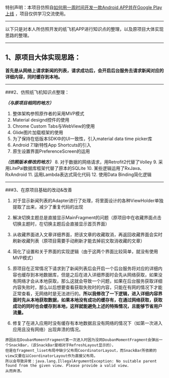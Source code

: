 特别声明：本项目仿照自[如何用一周时间开发一款Android APP并在Google Play上线](https://github.com/TonnyL/PaperPlane/wiki/%E5%A6%82%E4%BD%95%E7%94%A8%E4%B8%80%E5%91%A8%E6%97%B6%E9%97%B4%E5%BC%80%E5%8F%91%E4%B8%80%E6%AC%BEAndroid-APP%E5%B9%B6%E5%9C%A8Google-Play%E4%B8%8A%E7%BA%BF) ，项目仅供学习交流使用。

----------

以下只是对本人所仿照开发的纸飞机APP进行知识点的整理，以及原项目大体实现思路的整理。

----------

1、原项目大体实现思路：
-------
**首先是从网络上请求新闻的列表，请求成功后，会开启后台服务去请求新闻对应的详细内容，同时缓存到本地。**

----------

###2、仿照纸飞机知识点整理：

***（与原项目相同的地方）***
 1. 整体架构参照原作者的采用MVP模式
 2. Material designd控件的使用
 3. Chrome Custom Tabs与WebView的使用
 4. Glide图片加载框架的使用
 5. 为了保持在低版本SDK中的UI一致性，引入material data time picker库
 6. Android 7.1新特性App Shortcuts的引入
 7. 原生设置界面PreferenceScreen的运用

***（仿照版本修改的地方）***
 8. 对于数据的网络请求，用Retrofit2代替了Volley
 9. 采用LitePal数据库框架代替了原本的SQLite
 10. 某些逻辑运用了RxJava、RxAndroid
 11. 运用Lambda表达式简化代码
 12. 使用Data Binding简化逻辑

----------

###3、在原项目基础的改动&改善

 1. 对于显示新闻列表的Adapter进行了处理，将里面设计的各种ViewHolder单独提取了出来，减少了重复代码的出现

 2. 解决切换主题总是直接显示MainFragment的问题（原项目中在收藏界面点击切换主题时，在切换主题后会直接显示首页界面）
 
 3. 从收藏界面进入文章详细界面，把该文章的收藏取消，再返回收藏界面会实时刷新收藏列表（原项目需要手动刷新才能去掉前文取消收藏的文章）
 
 4. 简化了设置和关于界面的实现逻辑（由于这两个界面比较简单，就没有使用MVP模式）
 
 5. 原项目在正常情况下请求到了新闻列表后会开启一个后台服务将对应的详细内容也缓存到本地数据库，但是之后在进入详细界面时会先从网络获取，如果没有网络才会从本地获取，那么这就会导致一个问题，如果在后台服务获取详细内容失败时，那么以后想要查看获取失败时的内容，只能在有网的情况下才能正常查看，无网络时是无法进行的。**所以我修改了一下逻辑，进入详细内容界面时先从本地获取数据，如果本地没有成功的缓存有，在通过网络获取，获取成功的同时也会缓存到本地，这样就能避免上述的特殊情况，且能够节省用户流量。**
 
 6. 修复了在进入应用时没有缓存有本地数据且没有网络的情况下（如第一次进入应用且没有网络）出现奔溃的情况。

```
原因出在DoubanMomentFragment第一次进入时因为没网DoubanMomentFragment会弹出一个SnackBar，（该SnackBar是相对于RefreshLayout显示的），
但是在fragment_liset布局中缺少父布局CoordinatorLayout，而SnackBar所依赖的view又要在以CoordinatorLayout作为直接父布局，
所以会导致异常：java.lang.IllegalArgumentException: No suitable parent found from the given view. Please provide a valid view.
从而奔溃。
```

